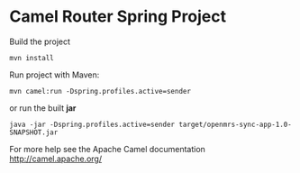 # Camel Router Spring Project

Build the project
```
mvn install
```

Run project with Maven:
```
mvn camel:run -Dspring.profiles.active=sender
```
or run the built **jar**
```
java -jar -Dspring.profiles.active=sender target/openmrs-sync-app-1.0-SNAPSHOT.jar
```

For more help see the Apache Camel documentation
http://camel.apache.org/
